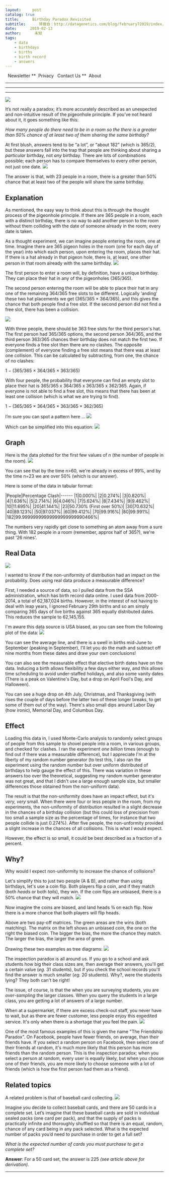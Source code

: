 ```yaml
---
layout:     post
catalog: true
title:      Birthday Paradox Revisited
subtitle:      转载自：http://datagenetics.com/blog/february72019/index.html
date:      2019-02-13
author:      未知
tags:
    - data
    - birthdays
    - births
    - birth record
    - answers
---
```




  Newsletter
**  Privacy
  Contact Us
**  About

******
****
****
![](http://datagenetics.com/bpics/february72019.jpg)







It’s not really a paradox; it’s more accurately described as an unexpected and non-intuitive result of the pigeonhole principle. If you’ve not heard about it, it goes something like this:

*How many people do there need to be in a room so the there is a greater than 50% chance of at least two of them sharing the same birthday?*

At first blush, answers tend to be “a lot”, or “about 182” (which is 365/2), but these answers fall into the trap that people are thinking about sharing a *particular* birthday, not *any* birthday. There are lots of combinations possible; each person has to compare themselves to every other person, not just one date.
![](http://datagenetics.com/blog/february72019/cake.png)


The answer is that, with 23 people in a room, there is a greater than 50% chance that at least two of the people will share the same birthday.

## Explanation

As mentioned, the easy way to think about this is through the thought process of the pigeonhole principle. If there are 365 people in a room, each with a distinct birthday, there is no way to add another person to the room without them colliding with the date of someone already in the room; every date is taken.

As a thought experiment, we can imagine people entering the room, one at time. Imagine there are 365 pigeon holes in the room (one for each day of the year) into which each person, upon entering the room, places their hat. If there is a hat already in that pigeon hole, there is, at least, one other person in that room already with the same birthday.
![](http://datagenetics.com/blog/february72019/pigeon.jpg)


The first person to enter a room will, by definition, have a unique birthday. They can place their hat in any of the pigeonholes (365/365).

The second person entering the room will be able to place their hat in any one of the remaining 364/365 free slots to be different. Logically ‘anding’ these two hat placements we get (365/365 × 364/365), and this gives the chance that both people find a free slot. If the second person did not find a free slot, there has been a collision.

![](http://datagenetics.com/blog/february72019/hat.png)


With three people, there should be 363 free slots for the third person's hat. The first person had 365/365 options, the second person 364/365, and the third person 363/365 chances their birthday does not match the first two. If everyone finds a free slot then there are no clashes. The opposite (complement) of everyone finding a free slot means that there was at least one collision. This can be calculated by subtracting, from one, the chance of no clashes:

1 − (365/365 × 364/365 × 363/365)

With four people, the probability that everyone can find an empty slot to place their hat is 365/365 x 364/365 x 363/365 x 362/365. Again, if everyone is not able to find a free slot, this means that there has been at least one collision (which is what we are trying to find).

1 − (365/365 × 364/365 × 363/365 × 362/365)

I’m sure you can spot a pattern here …
![](http://datagenetics.com/blog/february72019/eq0.png)


Which can be simplified into this equation:
![](http://datagenetics.com/blog/february72019/eq1.png)


## Graph

Here is the data plotted for the first few values of *n* (the number of people in the room).
![](http://datagenetics.com/blog/february72019/g0.png)


You can see that by the time n>60, we're already in excess of 99%, and by the time n=23 we are over 50% (which is our answer).

Here is some of the data in tabular format:

|People|Percentage Clash|------
|1|0.000%|
|2|0.274%|
|3|0.820%|
|4|1.636%|
|5|2.714%|
|6|4.046%|
|7|5.624%|
|8|7.434%|
|9|9.462%|
|10|11.695%|
|20|41.144%|
|23|50.730% (First over 50%)|
|30|70.632%|
|40|89.123%|
|50|97.037%|
|60|99.412%|
|70|99.916%|
|80|99.991%|
|182|99.99999999999999999999990466%|

The numbers very rapidly get close to something an atom away from a sure thing. With 182 people in a room (remember, approx half of 365?), we're past '26 nines'.

## Real Data
![](http://datagenetics.com/blog/february72019/ms.png)


I wanted to know if the non-uniformity of distribution had an impact on the probability. Does using real data produce a measurable difference?

First, I needed a source of data, so I pulled data from the SSA administration, which has birth record data online. I used data from 2000-2014, a total of 62,187,024 births. However, in the interest of not having to deal with leap years, I ignored February 29th births and so am simply comparing 365 days of live births against 365 equally distributed dates. This reduces the sample to 62,145,155.

I'm aware this data source is USA biased, as you can see from the following plot of the data:
![](http://datagenetics.com/blog/february72019/bar.png)


You can see the average line, and there is a swell in births mid-June to September (peaking in September), I'll let you do the math and subtract off nine months from these dates and draw your own conclusions!

You can also see the measurable effect that elective birth dates have on the data. Inducing a birth allows flexibility a few days either way, and this allows time scheduling to avoid under-staffed holidays, and also some vanity dates (There is a peak on Valentine's Day, but a drop on April Fool's Day, and Halloween).

You can see a huge drop on 4th July, Christmas, and Thanksgiving (with rises the couple of days before the latter two of these longer breaks, to get some of them out of the way). There's also small dips around Labor Day (how ironic), Memorial Day, and Columbus Day.

## Effect

Loading this data in, I used Monte-Carlo analysis to randomly select groups of people from this sample to shovel people into a room, in various groups, and checked for clashes. I ran the experiment *one billion* times (enough to find out if there was a measurable difference), but I appreciate I'm at the liberty of my random number generator (to test this, I also ran the experiment using the random number but over uniform distributed of birthdays to help gauge the effect of this. There was variation in these answers too over the theoretical, suggesting my random number generator was not great, and that I didn't use a large enough sample size, but smaller differences those obtained from the non-uniform data).

The result is that the non-uniformity does have an impact effect, but it's *very, very* small. When there were four or less people in the room, from my experiments, the non-uniformity of distribution resulted in a slight decrease in the chances of a birthday collision (but this could loss of precision from too small a sample size as the percentage of times, for instance that two people collide is just 0.274%). After five people, the non-unformity provided a slight increase in the chances of all collisions. This is what I would expect.

However, the effect is so small, it could be best described as a fraction of a percent.

## Why?

Why would I expect non-uniformity to increase the chance of collisions?

Let's simplify this to just two people (A & B), and rather than using birthdays, let's use a coin flip. Both players flip a coin, and if they match (both *heads* or both *tails*), they win. If the coin flips are unbiased, there is a 50% chance that they will match. 
![](http://datagenetics.com/blog/february72019/truth.png)


Now imagine the coins are biased, and land heads ¾ on each flip. Now there is a more chance that both players will flip heads.

Above are two pay-off matrices. The green areas are the wins (both matching). The matrix on the left shows an unbiased coin, the one on the right the biased coin. The bigger the bias, the more the chance they match. The larger the bias, the larger the area of green.

Drawing these two examples as tree diagrams:
![](http://datagenetics.com/blog/february72019/tree.png)


The inspection paradox is all around us. If you go to a school and ask students how big their class sizes are, then average their answers, you'll get a certain value (*eg.* 31 students), but if you check the school records you'll find the answer is much smaller (*eg.* 20 students). Why?, were the students lying? They both can't be right!

The issue, of course, is that the when you are surveying students, you are *over-sampling* the larger classes. When you query the students in a large class, you are getting a lot of answers of a large number.

When at a supermarket, if there are excess check-out staff, you never have to wait, but as there are fewer customer, less people enjoy this expedited service. It's only when there is a shortage that you feel the pain.
![](http://datagenetics.com/blog/february72019/fb.png)


One of the most famous examples of this is given the name "The Friendship Paradox". On Facebook, people have fewer friends, on average, than their friends have. If you select a random person on Facebook, then select one of their friends at random, it's much more likely that this person has more friends than the random person. This is the inspection paradox; when you select a person at random, every user is equally likely, but when you choose one of their friends, you are more likely to choose someone with a lot of friends (which is how the first person had them as a friend).

## Related topics

A related problem is that of baseball card collecting.
![](http://datagenetics.com/blog/february72019/c.png)


Imagine you decide to collect baseball cards, and there are 50 cards in a complete set. Let’s imagine that these baseball cards are sold in individual sealed packs (one card per pack), and that the supply of packs is practically infinite and thoroughly shuffled so that there is an equal, random, chance of any card being in any pack selected. What is the expected number of packs you’d need to purchase in order to get a full set?

*What is the expected number of cards you must purchase to get a complete set?*

**Answer**: For a 50 card set, the answer is 225 *(see article above for derivation).*


---








